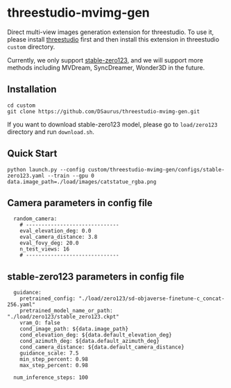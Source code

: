 # threestudio-mvimg-gen

Direct multi-view images generation extension for threestudio. To use it, please install [threestudio](https://github.com/threestudio-project/threestudio) first and then install this extension in threestudio `custom` directory.

Currently, we only support [stable-zero123](https://huggingface.co/stabilityai/stable-zero123), and we will support more methods including MVDream, SyncDreamer, Wonder3D in the future.

## Installation
```
cd custom
git clone https://github.com/DSaurus/threestudio-mvimg-gen.git
```
If you want to download stable-zero123 model, please go to `load/zero123` directory and run `download.sh`.

## Quick Start
```
python launch.py --config custom/threestudio-mvimg-gen/configs/stable-zero123.yaml --train --gpu 0 data.image_path=./load/images/catstatue_rgba.png
```

## Camera parameters in config file
```
  random_camera:
    # ------------------------------
    eval_elevation_deg: 0.0
    eval_camera_distance: 3.8
    eval_fovy_deg: 20.0
    n_test_views: 16
    # ------------------------------
```

## stable-zero123 parameters in config file
```
  guidance:
    pretrained_config: "./load/zero123/sd-objaverse-finetune-c_concat-256.yaml"
    pretrained_model_name_or_path: "./load/zero123/stable_zero123.ckpt"
    vram_O: false
    cond_image_path: ${data.image_path}
    cond_elevation_deg: ${data.default_elevation_deg}
    cond_azimuth_deg: ${data.default_azimuth_deg}
    cond_camera_distance: ${data.default_camera_distance}
    guidance_scale: 7.5
    min_step_percent: 0.98
    max_step_percent: 0.98

  num_inference_steps: 100
```
